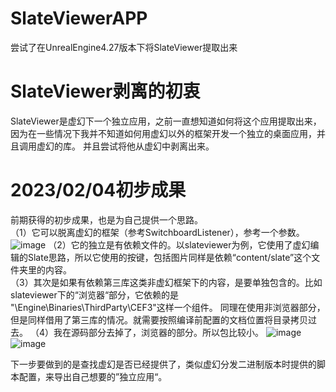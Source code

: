 # SlateViewerAPP
尝试了在UnrealEngine4.27版本下将SlateViewer提取出来

# SlateViewer剥离的初衷
SlateViewer是虚幻下一个独立应用，之前一直想知道如何将这个应用提取出来，因为在一些情况下我并不知道如何用虚幻以外的框架开发一个独立的桌面应用，并且调用虚幻的库。
并且尝试将他从虚幻中剥离出来。  
# 2023/02/04初步成果
前期获得的初步成果，也是为自己提供一个思路。   
（1）它可以脱离虚幻的框架（参考SwitchboardListener），参考一个参数。    
![image](https://user-images.githubusercontent.com/39860733/216771143-ceaa1a64-ad30-4510-87ae-26b042afe4e8.png)
（2）它的独立是有依赖文件的。以slateviewer为例，它使用了虚幻编辑的Slate思路，所以它使用的按键，包括图片同样是依赖“content/slate”这个文件夹里的内容。  
（3）其次是如果有依赖第三库这类非虚幻框架下的内容，是要单独包含的。比如slateviewer下的“浏览器“部分，它依赖的是 "\Engine\Binaries\ThirdParty\CEF3"这样一个组件。
同理在使用非浏览器部分，但是同样借用了第三库的情况。就需要按照编译前配置的文档位置将目录拷贝过去。
（4）我在源码部分去掉了，浏览器的部分。所以包比较小。
![image](https://user-images.githubusercontent.com/39860733/216771613-87ed973f-fab9-4f52-b1a3-88bdf0f085fb.png)
![image](https://user-images.githubusercontent.com/39860733/216771637-56f5fa8e-60d2-4f5d-8f6f-ae0ec1768d73.png)


下一步要做到的是查找虚幻是否已经提供了，类似虚幻分发二进制版本时提供的脚本配置，来导出自己想要的”独立应用“。

